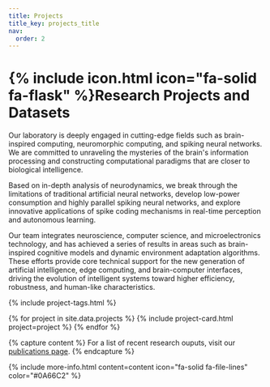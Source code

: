 ```yaml
---
title: Projects
title_key: projects_title
nav:
  order: 2
---
```


# {% include icon.html icon="fa-solid fa-flask" %}Research Projects and Datasets

Our laboratory is deeply engaged in cutting-edge fields such as brain-inspired computing, neuromorphic computing, and spiking neural networks. We are committed to unraveling the mysteries of the brain's information processing and constructing computational paradigms that are closer to biological intelligence.

Based on in-depth analysis of neurodynamics, we break through the limitations of traditional artificial neural networks, develop low-power consumption and highly parallel spiking neural networks, and explore innovative applications of spike coding mechanisms in real-time perception and autonomous learning.

Our team integrates neuroscience, computer science, and microelectronics technology, and has achieved a series of results in areas such as brain-inspired cognitive models and dynamic environment adaptation algorithms. These efforts provide core technical support for the new generation of artificial intelligence, edge computing, and brain-computer interfaces, driving the evolution of intelligent systems toward higher efficiency, robustness, and human-like characteristics.

{% include project-tags.html %}

{% for project in site.data.projects %}
    {% include project-card.html project=project %}
{% endfor %}


{% capture content %}
For a list of recent research ouputs, visit our [publications page](/papers/).
{% endcapture %}

{% include more-info.html 
  content=content 
  icon="fa-solid fa-file-lines" 
  color="#0A66C2" 
%}